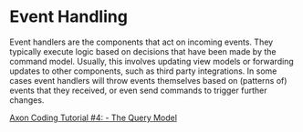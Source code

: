 # Event Handling

Event handlers are the components that act on incoming events. 
They typically execute logic based on decisions that have been made by the command model. 
Usually, this involves updating view models or forwarding updates to other components, such as third party integrations. 
In some cases event handlers will throw events themselves based on \(patterns of\) events that they received,
 or even send commands to trigger further changes.

[Axon Coding Tutorial #4: - The Query Model](https://youtu.be/jS1vfc5EohM)
